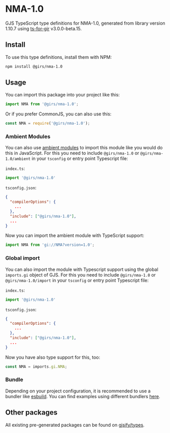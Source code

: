 
# NMA-1.0

GJS TypeScript type definitions for NMA-1.0, generated from library version 1.10.7 using [ts-for-gir](https://github.com/gjsify/ts-for-gir) v3.0.0-beta.15.

## Install

To use this type definitions, install them with NPM:
```bash
npm install @girs/nma-1.0
```

## Usage

You can import this package into your project like this:
```ts
import NMA from '@girs/nma-1.0';
```

Or if you prefer CommonJS, you can also use this:
```ts
const NMA = require('@girs/nma-1.0');
```

### Ambient Modules

You can also use [ambient modules](https://github.com/gjsify/ts-for-gir/tree/main/packages/cli#ambient-modules) to import this module like you would do this in JavaScript.
For this you need to include `@girs/nma-1.0` or `@girs/nma-1.0/ambient` in your `tsconfig` or entry point Typescript file:

`index.ts`:
```ts
import '@girs/nma-1.0'
```

`tsconfig.json`:
```json
{
  "compilerOptions": {
    ...
  },
  "include": ["@girs/nma-1.0"],
  ...
}
```

Now you can import the ambient module with TypeScript support: 

```ts
import NMA from 'gi://NMA?version=1.0';
```


### Global import

You can also import the module with Typescript support using the global `imports.gi` object of GJS.
For this you need to include `@girs/nma-1.0` or `@girs/nma-1.0/import` in your `tsconfig` or entry point Typescript file:

`index.ts`:
```ts
import '@girs/nma-1.0'
```

`tsconfig.json`:
```json
{
  "compilerOptions": {
    ...
  },
  "include": ["@girs/nma-1.0"],
  ...
}
```

Now you have also type support for this, too:

```ts
const NMA = imports.gi.NMA;
```

### Bundle

Depending on your project configuration, it is recommended to use a bundler like [esbuild](https://esbuild.github.io/). You can find examples using different bundlers [here](https://github.com/gjsify/ts-for-gir/tree/main/examples).

## Other packages

All existing pre-generated packages can be found on [gjsify/types](https://github.com/gjsify/types).

